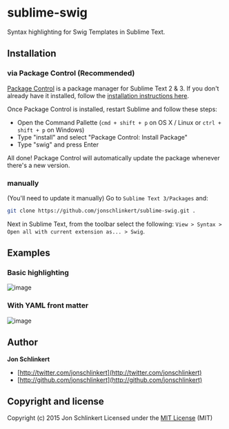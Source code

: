 # sublime-swig
Syntax highlighting for Swig Templates in Sublime Text.


## Installation
### via Package Control (Recommended)
[Package Control](http://wbond.net/sublime_packages/package_control) is a package manager for Sublime Text 2 & 3.  If you don't already have it installed, follow the [installation instructions here](https://sublime.wbond.net/installation).

Once Package Control is installed, restart Sublime and follow these steps:
* Open the Command Pallette (`cmd + shift + p` on OS X / Linux or `ctrl + shift + p` on Windows)
* Type "install" and select "Package Control: Install Package"
* Type "swig" and press Enter

All done! Package Control will automatically update the package whenever there's a new version.

### manually
(You'll need to update it manually)
Go to `Sublime Text 3/Packages` and:

```bash
git clone https://github.com/jonschlinkert/sublime-swig.git .
```

Next in Sublime Text, from the toolbar select the following: `View > Syntax > Open all with current extension as... > Swig`.

## Examples

### Basic highlighting

![image](https://f.cloud.github.com/assets/383994/1143034/509540c0-1d12-11e3-8e06-f6ec6bcd651e.png)

### With YAML front matter

![image](https://f.cloud.github.com/assets/383994/1143037/8922ec9e-1d12-11e3-91f9-e0bcff20e0b8.png)


## Author

**Jon Schlinkert**

+ [http://twitter.com/jonschlinkert](http://twitter.com/jonschlinkert)
+ [http://github.com/jonschlinkert](http://github.com/jonschlinkert)


## Copyright and license

Copyright (c) 2015 Jon Schlinkert
Licensed under the [MIT License](./LICENSE-MIT) (MIT)


